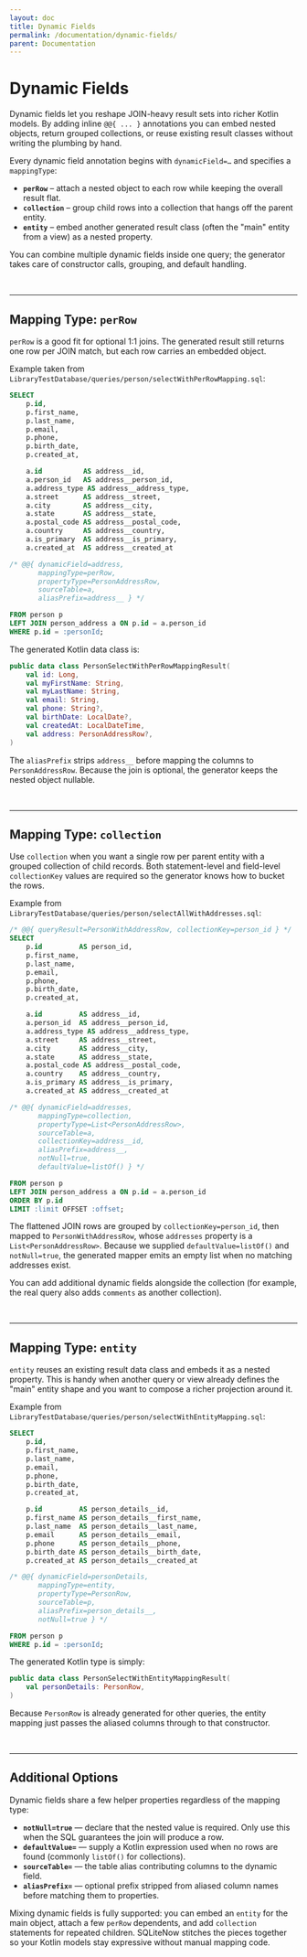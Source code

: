 ```yaml
---
layout: doc
title: Dynamic Fields
permalink: /documentation/dynamic-fields/
parent: Documentation
---
```


# Dynamic Fields

Dynamic fields let you reshape JOIN-heavy result sets into richer Kotlin models. By adding inline
`@@{ ... }` annotations you can embed nested objects, return grouped collections, or reuse existing
result classes without writing the plumbing by hand.

Every dynamic field annotation begins with `dynamicField=…` and specifies a `mappingType`:

- **`perRow`** – attach a nested object to each row while keeping the overall result flat.
- **`collection`** – group child rows into a collection that hangs off the parent entity.
- **`entity`** – embed another generated result class (often the "main" entity from a view) as a
  nested property.

You can combine multiple dynamic fields inside one query; the generator takes care of constructor
calls, grouping, and default handling.

<br/>

-----
## Mapping Type: `perRow`

`perRow` is a good fit for optional 1:1 joins. The generated result still returns one row per JOIN
match, but each row carries an embedded object.

Example taken from `LibraryTestDatabase/queries/person/selectWithPerRowMapping.sql`:

```sql
SELECT
    p.id,
    p.first_name,
    p.last_name,
    p.email,
    p.phone,
    p.birth_date,
    p.created_at,

    a.id          AS address__id,
    a.person_id   AS address__person_id,
    a.address_type AS address__address_type,
    a.street      AS address__street,
    a.city        AS address__city,
    a.state       AS address__state,
    a.postal_code AS address__postal_code,
    a.country     AS address__country,
    a.is_primary  AS address__is_primary,
    a.created_at  AS address__created_at

/* @@{ dynamicField=address,
       mappingType=perRow,
       propertyType=PersonAddressRow,
       sourceTable=a,
       aliasPrefix=address__ } */

FROM person p
LEFT JOIN person_address a ON p.id = a.person_id
WHERE p.id = :personId;
```

The generated Kotlin data class is:

```kotlin
public data class PersonSelectWithPerRowMappingResult(
    val id: Long,
    val myFirstName: String,
    val myLastName: String,
    val email: String,
    val phone: String?,
    val birthDate: LocalDate?,
    val createdAt: LocalDateTime,
    val address: PersonAddressRow?,
)
```

The `aliasPrefix` strips `address__` before mapping the columns to `PersonAddressRow`. Because the
join is optional, the generator keeps the nested object nullable.

<br/>

-----
## Mapping Type: `collection`

Use `collection` when you want a single row per parent entity with a grouped collection of child
records. Both statement-level and field-level `collectionKey` values are required so the generator
knows how to bucket the rows.

Example from `LibraryTestDatabase/queries/person/selectAllWithAddresses.sql`:

```sql
/* @@{ queryResult=PersonWithAddressRow, collectionKey=person_id } */
SELECT
    p.id         AS person_id,
    p.first_name,
    p.last_name,
    p.email,
    p.phone,
    p.birth_date,
    p.created_at,

    a.id         AS address__id,
    a.person_id  AS address__person_id,
    a.address_type AS address__address_type,
    a.street     AS address__street,
    a.city       AS address__city,
    a.state      AS address__state,
    a.postal_code AS address__postal_code,
    a.country    AS address__country,
    a.is_primary AS address__is_primary,
    a.created_at AS address__created_at

/* @@{ dynamicField=addresses,
       mappingType=collection,
       propertyType=List<PersonAddressRow>,
       sourceTable=a,
       collectionKey=address__id,
       aliasPrefix=address__,
       notNull=true,
       defaultValue=listOf() } */

FROM person p
LEFT JOIN person_address a ON p.id = a.person_id
ORDER BY p.id
LIMIT :limit OFFSET :offset;
```

The flattened JOIN rows are grouped by `collectionKey=person_id`, then mapped to
`PersonWithAddressRow`, whose `addresses` property is a `List<PersonAddressRow>`. Because we supplied
`defaultValue=listOf()` and `notNull=true`, the generated mapper emits an empty list when no matching
addresses exist.

You can add additional dynamic fields alongside the collection (for example, the real query also adds
`comments` as another collection).

<br/>

-----
## Mapping Type: `entity`

`entity` reuses an existing result data class and embeds it as a nested property. This is handy when
another query or view already defines the "main" entity shape and you want to compose a richer
projection around it.

Example from `LibraryTestDatabase/queries/person/selectWithEntityMapping.sql`:

```sql
SELECT
    p.id,
    p.first_name,
    p.last_name,
    p.email,
    p.phone,
    p.birth_date,
    p.created_at,

    p.id         AS person_details__id,
    p.first_name AS person_details__first_name,
    p.last_name  AS person_details__last_name,
    p.email      AS person_details__email,
    p.phone      AS person_details__phone,
    p.birth_date AS person_details__birth_date,
    p.created_at AS person_details__created_at

/* @@{ dynamicField=personDetails,
       mappingType=entity,
       propertyType=PersonRow,
       sourceTable=p,
       aliasPrefix=person_details__,
       notNull=true } */

FROM person p
WHERE p.id = :personId;
```

The generated Kotlin type is simply:

```kotlin
public data class PersonSelectWithEntityMappingResult(
    val personDetails: PersonRow,
)
```

Because `PersonRow` is already generated for other queries, the entity mapping just passes the aliased
columns through to that constructor.

<br/>

-----
## Additional Options

Dynamic fields share a few helper properties regardless of the mapping type:

- **`notNull=true`** — declare that the nested value is required. Only use this when the SQL guarantees
  the join will produce a row.
- **`defaultValue=`** — supply a Kotlin expression used when no rows are found (commonly `listOf()` for
  collections).
- **`sourceTable=`** — the table alias contributing columns to the dynamic field.
- **`aliasPrefix=`** — optional prefix stripped from aliased column names before matching them to
  properties.

Mixing dynamic fields is fully supported: you can embed an `entity` for the main object, attach a few
`perRow` dependents, and add `collection` statements for repeated children. SQLiteNow stitches the
pieces together so your Kotlin models stay expressive without manual mapping code.
